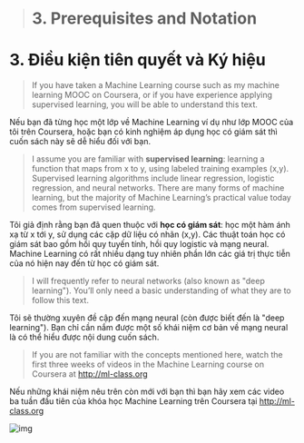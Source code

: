 ># 3. Prerequisites and Notation

# 3. Điều kiện tiên quyết và Ký hiệu

> If you have taken a Machine Learning course such as my machine learning MOOC on Coursera, or if you have experience applying supervised learning, you will be able to understand this text.

Nếu bạn đã từng học một lớp về Machine Learning ví dụ như lớp MOOC của tôi trên Coursera, hoặc bạn có kinh nghiệm áp dụng học có giám sát thì cuốn sách này sẽ dễ hiểu đối với bạn.

> I assume you are familiar with **supervised learning**: learning a function that maps from x to y, using labeled training examples (x,y). Supervised learning algorithms include linear regression, logistic regression, and neural networks. There are many forms of machine learning, but the majority of Machine Learning’s practical value today comes from supervised learning.

Tôi giả định rằng bạn đã quen thuộc với **học có giám sát**: học một hàm ánh xạ từ x tới y, sử dụng các cặp dữ liệu có nhãn (x,y). Các thuật toán học có giám sát bao gồm hồi quy tuyến tính, hồi quy logistic và mạng neural. Machine Learning có rất nhiều dạng tuy nhiên phần lớn các giá trị thực tiễn của nó hiện nay đến từ học có giám sát.

> I will frequently refer to neural networks (also known as "deep learning"). You’ll only need a basic understanding of what they are to follow this text.

Tôi sẽ thường xuyên đề cập đến mạng neural (còn được biết đến là "deep learning"). Bạn chỉ cần nắm được một số khái niệm cơ bản về mạng neural là có thể hiểu được nội dung cuốn sách.


> If you are not familiar with the concepts mentioned here, watch the first three weeks of videos in the Machine Learning course on Coursera at http://ml-class.org

Nếu những khái niệm nêu trên còn mới với bạn thì bạn hãy xem các video ba tuần đầu tiên của khóa học Machine Learning trên Coursera tại http://ml-class.org

![img](../imgs/C03_01.png)

